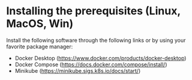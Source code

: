 # Installing the prerequisites (Linux, MacOS, Win)
Install the following software through the following links or by using your favorite package manager:
- Docker Desktop (https://www.docker.com/products/docker-desktop)
- Docker Compose (https://docs.docker.com/compose/install/)
- Minikube (https://minikube.sigs.k8s.io/docs/start/)
